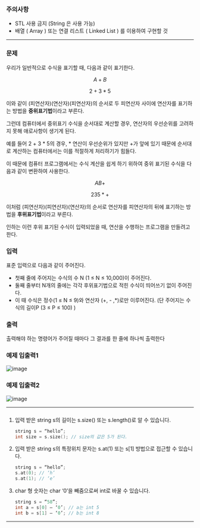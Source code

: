 ### 주의사항

- STL 사용 금지 (String 은 사용 가능)
- 배열 ( Array ) 또는 연결 리스트 ( Linked List ) 를 이용하여 구현할 것

---

### 문제

우리가 일반적으로 수식을 표기할 때, 다음과 같이 표기한다.

$$
A + B
$$

$$
2 + 3 * 5
$$

이와 같이 (피연산자)(연산자)(피연산자)의 순서로 두 피연산자 사이에 연산자를 표기하는 방법을 **중위표기법**이라고 부른다.

그런데 컴퓨터에서 중위표기 수식을 순서대로 계산할 경우, 연산자의 우선순위를 고려하지 못해 애로사항이 생기게 된다. 

예를 들어 2 + 3 * 5의 경우, * 연산이 우선순위가 있지만 +가 앞에 있기 때문에 순서대로 계산하는 컴퓨터에서는 이를 적절하게 처리하기가 힘들다.

이 때문에 컴퓨터 프로그램에서는 수식 계산을 쉽게 하기 위하여 중위 표기된 수식을 다음과 같이 변환하여 사용한다.

$$
AB+
$$

$$
2 3 5*+
$$

이처럼 (피연산자)(피연산자)(연산자)의 순서로 연산자를 피연산자의 뒤에 표기하는 방법을 **후위표기법**이라고 부른다.

인하는 이런 후위 표기된 수식이 입력되었을 때, 연산을 수행하는 프로그램을 만들려고 한다.

### 입력

표준 입력으로 다음과 같이 주어진다.

- 첫째 줄에 주어지는 수식의 수 N (1 ≤ N ≤ 10,000)이 주어진다.
- 둘째 줄부터 N개의 줄에는 각각 후위표기법으로 적힌 수식이 띄어쓰기 없이 주어진다.
- 이 때 수식은 정수(1 ≤ N ≤ 9)와 연산자 (+, - ,*)로만 이루어진다. 
(단 주어지는 수식의 길이P (3 ≤ P ≤ 100) )

### 출력

출력해야 하는 명령어가 주어질 때마다 그 결과를 한 줄에 하나씩 출력한다

### 예제 입출력1

![image](https://github.com/pastjung/DataStructure/assets/87860163/493f96e2-364e-4ab8-a064-a14fef6a498a)

### 예제 입출력2

![image](https://github.com/pastjung/DataStructure/assets/87860163/92ab6f65-30ad-469d-b779-94ae3ac30436)

---

### <Hint>

1. 입력 받은 string s의 길이는 s.size() 또는 s.length()로 알 수 있습니다.
    
    ```cpp
    string s = “hello”;
    int size = s.size(); // size의 값은 5가 된다.
    ```
    
2. 입력 받은 string s의 특정위치 문자는 s.at(1) 또는 s[1] 방법으로 접근할 수 있습니다.
    
    ```cpp
    string s = “hello”;
    s.at(0); // ‘h’
    s.at(1); // ‘e’
    ```
    
3. char 형 숫자는 char ‘0’을 빼줌으로써 int로 바꿀 수 있습니다.
    
    ```cpp
    string s = “58”;
    int a = s[0] – ‘0’; // a는 int 5
    int b = s[1] – ‘0’; // b는 int 8
    ```
    

---
